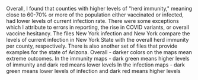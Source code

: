 Overall, I found that counties with higher levels of "herd immunity," meaning close to 60-70% or more of the population either vaccinated or infected, had lower 
levels of current infection rate. There were some exceptions which I attribute to errors in reporting, the rise in COVID variants, or overall vaccine hesitancy. 
The files New York infection and New York compare the levels of current infection in New York State with the overall herd immunity per county, respectively. There is 
also another set of files that provide examples for the state of Arizona. Overall -  darker colors on the maps mean extreme outcomes. 
In the immunity maps - dark green means higher levels of immunity and dark red means lower levels 
In the infection maps - dark green means lower levels of infection and dark red means higher levels 
